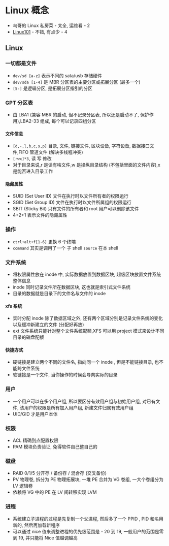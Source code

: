 # Linux 概念

* 鸟哥的 Linux 私房菜 - 太全, 运维看 - 2
* [Linux101](https://101.lug.ustc.edu.cn/) - 不错, 有点少 - 4

## Linux

### 一切都是文件

* `dev/sd [a-z]` 表示不同的 sata/usb 存储硬件
* `dev/sda [1-4]` 是 MBR 分区表的主要分区或拓展分区 (最多一个)
* `[5-]` 是逻辑分区, 是拓展分区指引的分区

### GPT 分区表

* 由 LBA1 (兼容 MBR 的启动, 但不记录分区表, 所以还是启动不了, 保护作用),LBA2-33 组成, 每个可以记录四组分区

#### 文件信息

* `[d,-,l,b,c,s,p]` 目录, 文件, 链接文件, 区块设备, 字符设备, 数据接口文件,FIFO 管道文件 (解决多线程冲突)
* `[rwx]*3`, 读 写 修改
* 对于目录来说,r 是读有啥文件,w 是操纵目录结构 (不包括里面的文件内容),x 是能否进入目录工作

#### 隐藏属性

* SUID (Set User ID) 文件在执行时以文件所有者的权限运行
* SGID (Set Group ID) 文件在执行时以文件所属组的权限运行
* SBIT (Sticky Bit) 只有文件的所有者和 root 用户可以删除该文件
* 4+2+1 表示文件的隐藏属性

### 操作

* `ctrl+alt+f[1-6]` 更换 6 个终端
* `command` 其实是调用了一个 子 shell `source` 在本 shell

### 文件系统

* 将权限属性放在 inode 中, 实际数据放置到数据区块, 超级区块放置文件系统整体信息
* inode 同时记录文件所在数据区块, 这也就是索引式文件系统
* 目录的数据就是目录下的文件名与文件的 inode

#### xfs 系统

* 实时分配 inode 除了数据区域之外, 还有两个区域分别是记录文件系统的变化以及缓冲新建立的文件 (分配好再放)
* ext 文件系统只能针对整个文件系统配额,XFS 可以用 project 模式来设计不同目录的磁盘配额

#### ~~快捷方式~~

* 硬链接是建立两个不同的文件名, 指向同一个 inode , 但是不能链接目录, 也不能跨文件系统
* 软链接是一个文件, 当你操作的时候会导向实际的目录

### 用户

* 一个用户可以在多个用户组, 所以要区分有效用户组与初始用户组, 对已有文件, 该用户的权限是所有加入用户组, 新建文件归属有效用户组
* UID/GID 才是用户本体

### 权限

* ACL 精确到点配置权限
* PAM 模块负责验证, 免得软件自己整自己的

### 磁盘

* RAID 0/1/5 分开存 / 备份存 / 混合存 (交叉备份)
* PV 物理卷, 拆分为 PE 物理拓展块, 一堆 PE 合并为 VG 卷组, 一大个卷组分为 LV 逻辑卷
* 依赖将 VG 中的 PE 在 LV 间转移实现 LVM

### 进程

* 系统建立子进程的过程是先复制一个父进程, 然后多了一个 PPID , PID 和名用新的, 然后再加载新程序
* 可以通过 nice 值来调整进程的优先级范围是 - 20 到 19, 一般用户的范围是零到 19, 并只能将 Nice 值越调越高
